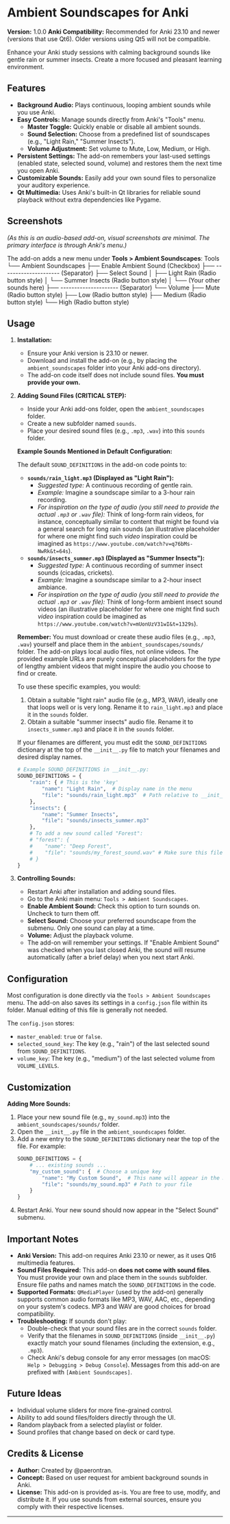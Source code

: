 # Ambient Soundscapes for Anki

**Version:** 1.0.0
**Anki Compatibility:** Recommended for Anki 23.10 and newer (versions that use Qt6). Older versions using Qt5 will not be compatible.

Enhance your Anki study sessions with calming background sounds like gentle rain or summer insects. Create a more focused and pleasant learning environment.

## Features

* **Background Audio:** Plays continuous, looping ambient sounds while you use Anki.
* **Easy Controls:** Manage sounds directly from Anki's "Tools" menu.
    * **Master Toggle:** Quickly enable or disable all ambient sounds.
    * **Sound Selection:** Choose from a predefined list of soundscapes (e.g., "Light Rain," "Summer Insects").
    * **Volume Adjustment:** Set volume to Mute, Low, Medium, or High.
* **Persistent Settings:** The add-on remembers your last-used settings (enabled state, selected sound, volume) and restores them the next time you open Anki.
* **Customizable Sounds:** Easily add your own sound files to personalize your auditory experience.
* **Qt Multimedia:** Uses Anki's built-in Qt libraries for reliable sound playback without extra dependencies like Pygame.

## Screenshots

*(As this is an audio-based add-on, visual screenshots are minimal. The primary interface is through Anki's menu.)*

The add-on adds a new menu under **Tools > Ambient Soundscapes**:
Tools
└── Ambient Soundscapes
├── Enable Ambient Sound  (Checkbox)
├── --------------------- (Separator)
├── Select Sound
│   ├── Light Rain        (Radio button style)
│   └── Summer Insects    (Radio button style)
│   └── (Your other sounds here)
├── --------------------- (Separator)
└── Volume
├── Mute              (Radio button style)
├── Low               (Radio button style)
├── Medium            (Radio button style)
└── High              (Radio button style)
## Usage

1.  **Installation:**
    * Ensure your Anki version is 23.10 or newer.
    * Download and install the add-on (e.g., by placing the `ambient_soundscapes` folder into your Anki add-ons directory).
    * The add-on code itself does not include sound files. **You must provide your own.**

2.  **Adding Sound Files (CRITICAL STEP):**
    * Inside your Anki add-ons folder, open the `ambient_soundscapes` folder.
    * Create a new subfolder named `sounds`.
    * Place your desired sound files (e.g., `.mp3`, `.wav`) into this `sounds` folder.

    **Example Sounds Mentioned in Default Configuration:**

    The default `SOUND_DEFINITIONS` in the add-on code points to:

    * **`sounds/rain_light.mp3` (Displayed as "Light Rain"):**
        * *Suggested type:* A continuous recording of gentle rain.
        * *Example:* Imagine a soundscape similar to a 3-hour rain recording.
        * *For inspiration on the type of audio (you still need to provide the actual `.mp3` or `.wav` file):* Think of long-form rain videos, for instance, conceptually similar to content that might be found via a general search for long rain sounds (an illustrative placeholder for where one might find such *video* inspiration could be imagined as `https://www.youtube.com/watch?v=q76bMs-NwRk&t=64s`).
    * **`sounds/insects_summer.mp3` (Displayed as "Summer Insects"):**
        * *Suggested type:* A continuous recording of summer insect sounds (cicadas, crickets).
        * *Example:* Imagine a soundscape similar to a 2-hour insect ambiance.
        * *For inspiration on the type of audio (you still need to provide the actual `.mp3` or `.wav` file):* Think of long-form ambient insect sound videos (an illustrative placeholder for where one might find such *video* inspiration could be imagined as `https://www.youtube.com/watch?v=mUonUzV31wI&t=1329s`).

    **Remember:** You must download or create these audio files (e.g., `.mp3`, `.wav`) yourself and place them in the `ambient_soundscapes/sounds/` folder. The add-on plays local audio files, not online videos. The provided example URLs are purely conceptual placeholders for the *type* of lengthy ambient videos that might inspire the audio you choose to find or create.

    To use these specific examples, you would:
    1.  Obtain a suitable "light rain" audio file (e.g., MP3, WAV), ideally one that loops well or is very long. Rename it to `rain_light.mp3` and place it in the `sounds` folder.
    2.  Obtain a suitable "summer insects" audio file. Rename it to `insects_summer.mp3` and place it in the `sounds` folder.

    If your filenames are different, you must edit the `SOUND_DEFINITIONS` dictionary at the top of the `__init__.py` file to match your filenames and desired display names.
    ```python
    # Example SOUND_DEFINITIONS in __init__.py:
    SOUND_DEFINITIONS = {
        "rain": { # This is the 'key'
            "name": "Light Rain",  # Display name in the menu
            "file": "sounds/rain_light.mp3"  # Path relative to __init__.py
        },
        "insects": {
            "name": "Summer Insects",
            "file": "sounds/insects_summer.mp3"
        },
        # To add a new sound called "Forest":
        # "forest": {
        #    "name": "Deep Forest",
        #    "file": "sounds/my_forest_sound.wav" # Make sure this file exists
        # }
    }
    ```

3.  **Controlling Sounds:**
    * Restart Anki after installation and adding sound files.
    * Go to the Anki main menu: `Tools > Ambient Soundscapes`.
    * **Enable Ambient Sound:** Check this option to turn sounds on. Uncheck to turn them off.
    * **Select Sound:** Choose your preferred soundscape from the submenu. Only one sound can play at a time.
    * **Volume:** Adjust the playback volume.
    * The add-on will remember your settings. If "Enable Ambient Sound" was checked when you last closed Anki, the sound will resume automatically (after a brief delay) when you next start Anki.

## Configuration

Most configuration is done directly via the `Tools > Ambient Soundscapes` menu. The add-on also saves its settings in a `config.json` file within its folder. Manual editing of this file is generally not needed.

The `config.json` stores:
* `master_enabled`: `true` or `false`.
* `selected_sound_key`: The key (e.g., "rain") of the last selected sound from `SOUND_DEFINITIONS`.
* `volume_key`: The key (e.g., "medium") of the last selected volume from `VOLUME_LEVELS`.

## Customization

**Adding More Sounds:**

1.  Place your new sound file (e.g., `my_sound.mp3`) into the `ambient_soundscapes/sounds/` folder.
2.  Open the `__init__.py` file in the `ambient_soundscapes` folder.
3.  Add a new entry to the `SOUND_DEFINITIONS` dictionary near the top of the file. For example:
    ```python
    SOUND_DEFINITIONS = {
        # ... existing sounds ...
        "my_custom_sound": {  # Choose a unique key
            "name": "My Custom Sound",  # This name will appear in the menu
            "file": "sounds/my_sound.mp3" # Path to your file
        }
    }
    ```
4.  Restart Anki. Your new sound should now appear in the "Select Sound" submenu.

## Important Notes

* **Anki Version:** This add-on requires Anki 23.10 or newer, as it uses Qt6 multimedia features.
* **Sound Files Required:** This add-on **does not come with sound files**. You must provide your own and place them in the `sounds` subfolder. Ensure file paths and names match the `SOUND_DEFINITIONS` in the code.
* **Supported Formats:** `QMediaPlayer` (used by the add-on) generally supports common audio formats like MP3, WAV, AAC, etc., depending on your system's codecs. MP3 and WAV are good choices for broad compatibility.
* **Troubleshooting:** If sounds don't play:
    * Double-check that your sound files are in the correct `sounds` folder.
    * Verify that the filenames in `SOUND_DEFINITIONS` (inside `__init__.py`) exactly match your sound filenames (including the extension, e.g., `.mp3`).
    * Check Anki's debug console for any error messages (on macOS: `Help > Debugging > Debug Console`). Messages from this add-on are prefixed with `[Ambient Soundscapes]`.

## Future Ideas

* Individual volume sliders for more fine-grained control.
* Ability to add sound files/folders directly through the UI.
* Random playback from a selected playlist or folder.
* Sound profiles that change based on deck or card type.

## Credits & License

* **Author:** Created by @paerontran.
* **Concept:** Based on user request for ambient background sounds in Anki.
* **License:** This add-on is provided as-is. You are free to use, modify, and distribute it. If you use sounds from external sources, ensure you comply with their respective licenses.

---
